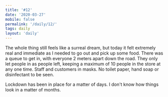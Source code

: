 ```yaml
---
title: '#12'
date: '2020-03-27'
mobile: false
permalink: '/daily/12/'
tags: daily
layout: 'daily'
---
```


The whole thing still feels like a surreal dream, but today it felt extremely real and immediate as I needed to go out and pick up some food. There was a queue to get in, with everyone 2 meters apart down the road. They only let people in as people left, keeping a maximum of 10 people in the store at any one time. Staff and customers in masks. No toilet paper, hand soap or disinfectant to be seen.

Lockdown has been in place for a matter of days. I don't know how things look in a matter of months.
